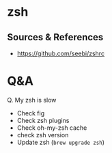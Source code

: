 # zsh

Sources & References
---
- https://github.com/seebi/zshrc

# Q&A
Q. My zsh is slow
- Check fig
- Check zsh plugins
- Check oh-my-zsh cache
- check zsh version
- Update zsh (`brew upgrade zsh`)
